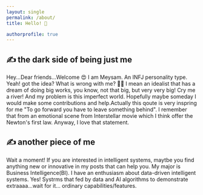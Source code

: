 ```yaml
---
layout: single
permalink: /about/
title: Hello! 👋

authorprofile: true
---
```


## &#x270d; the dark side of being just me
Hey...Dear friends...Welcome 😍 I am Meysam. An INFJ personality type. Yeah! got the idea? What is wrong with me? 🤷🏻 I mean an idealist that has a dream of doing big works, you know, not that big, but very very big! Cry me a river! And my problem is this imperfect world. Hopefully maybe someday I would make some contributions and help.Actually this qoute is very inspring for me "To go forward you have to leave something behind". I remember that from an emotional scene from Interstellar movie which I think offer the Newton's first law. Anyway, I love that statement.

## &#x270d; another piece of me
Wait a moment! If you are interested in intelligent systems, maytbe you find anything new or innovative in my posts that can help you. My major is Business Intelligence(BI). I have an enthusiasm about data-driven intelligent systems. Yes! Systrms that fed by data and AI algorithms to demonstrate extraaaa...wait for it... ordinary capabilities/features. 
